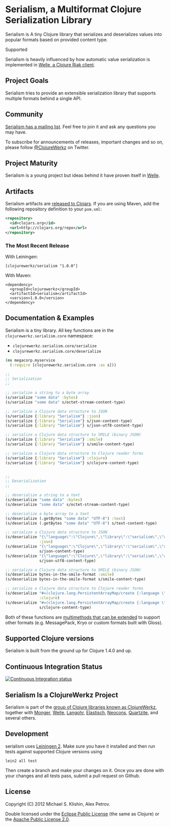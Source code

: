 # Serialism, a Multiformat Clojure Serialization Library

Serialism is A tiny Clojure library that serializes and deserializes values
into popular formats based on provided content type.

Supported

Serialism is heavily influenced by how automatic value serialization is implemented
in [Welle, a Clojure Riak client](http://clojureriak.info).


## Project Goals

Serialism tries to provide an extensible serialization library that supports
multiple formats behind a single API.


## Community

[Serialism has a mailing list](https://groups.google.com/forum/#!forum/clojure-serialism). Feel free to join it and ask any questions you may have.

To subscribe for announcements of releases, important changes and so on, please follow [@ClojureWerkz](https://twitter.com/#!/clojurewerkz) on Twitter.


## Project Maturity

Serialism is a young project but ideas behind it have proven itself in [Welle](http://clojureriak.info).



## Artifacts

Serialism artifacts are [released to Clojars](https://clojars.org/clojurewerkz/serialism). If you are using Maven, add the following repository
definition to your `pom.xml`:

``` xml
<repository>
  <id>clojars.org</id>
  <url>http://clojars.org/repo</url>
</repository>
```

### The Most Recent Release

With Leiningen:

    [clojurewerkz/serialism "1.0.0"]


With Maven:

    <dependency>
      <groupId>clojurewerkz</groupId>
      <artifactId>serialism</artifactId>
      <version>1.0.0</version>
    </dependency>



## Documentation & Examples

Serialism is a tiny library. All key functions are in the `clojurewerkz.serialism.core` namespace:

 * `clojurewerkz.serialism.core/serialize`
 * `clojurewerkz.serialism.core/deserialize`

``` clojure
(ns megacorp.myservice
  (:require [clojurewerkz.serialism.core :as s]))

;;
;; Serialization
;;

;; serialize a string to a byte array
(s/serialize "some data" :bytes)
(s/serialize "some data" s/octet-stream-content-type)

;; serialize a Clojure data structure to JSON
(s/serialize {:library "Serialism"} :json)
(s/serialize {:library "Serialism"} s/json-content-type)
(s/serialize {:library "Serialism"} s/json-utf8-content-type)

;; serialize a Clojure data structure to SMILE (binary JSON)
(s/serialize {:library "Serialism"} :smile)
(s/serialize {:library "Serialism"} s/smile-content-type)

;; serialize a Clojure data structure to Clojure reader forms
(s/serialize {:library "Serialism"} :clojure)
(s/serialize {:library "Serialism"} s/clojure-content-type)


;;
;; Deserialization
;;

;; deserialize a string to a text
(s/deserialize "some data" :bytes)
(s/deserialize "some data" s/octet-stream-content-type)

;; deserialize a byte array to a text
(s/deserialize (.getBytes "some data" "UTF-8") :text)
(s/deserialize (.getBytes "some data" "UTF-8") s/text-content-type)

;; serialize a Clojure data structure to JSON
(s/deserialize "{\"language\":\"Clojure\",\"library\":\"serialism\",\"authors\":[\"Michael\"]}"
               :json)
(s/deserialize "{\"language\":\"Clojure\",\"library\":\"serialism\",\"authors\":[\"Michael\"]}"
               s/json-content-type)
(s/deserialize "{\"language\":\"Clojure\",\"library\":\"serialism\",\"authors\":[\"Michael\"]}"
               s/json-utf8-content-type)

;; serialize a Clojure data structure to SMILE (binary JSON)
(s/deserialize bytes-in-the-smile-format :smile)
(s/deserialize bytes-in-the-smile-format s/smile-content-type)

;; serialize a Clojure data structure to Clojure reader forms
(s/deserialize "#=(clojure.lang.PersistentArrayMap/create {:language \"Clojure\", :library \"serialism\", :authors [\"Michael\"]})"
               :clojure)
(s/deserialize "#=(clojure.lang.PersistentArrayMap/create {:language \"Clojure\", :library \"serialism\", :authors [\"Michael\"]})"
               s/clojure-content-type)
```

Both of these functions are [multimethods that can be extended](http://clojure-doc.org/articles/language/polymorphism.html) to support other
formats (e.g. MessagePack, Kryo or custom formats built with Gloss).


## Supported Clojure versions

Serialism is built from the ground up for Clojure 1.4.0 and up.


## Continuous Integration Status

[![Continuous Integration status](https://secure.travis-ci.org/clojurewerkz/serialism.png)](http://travis-ci.org/clojurewerkz/serialism)



## Serialism Is a ClojureWerkz Project

Serialism is part of the [group of Clojure libraries known as ClojureWerkz](http://clojurewerkz.org), together with
[Monger](http://clojuremongodb.info), [Welle](http://clojureriak.info), [Langohr](https://github.com/michaelklishin/langohr), [Elastisch](https://github.com/clojurewerkz/elastisch), [Neocons](http://clojureneo4j.info), [Quartzite](https://github.com/michaelklishin/quartzite), and several others.


## Development

serialism uses [Leiningen 2](https://github.com/technomancy/leiningen/blob/master/doc/TUTORIAL.md). Make sure you have it installed and then run tests against
supported Clojure versions using

    lein2 all test

Then create a branch and make your changes on it. Once you are done with your changes and all tests pass, submit a pull request
on Github.



## License

Copyright (C) 2012 Michael S. Klishin, Alex Petrov.

Double licensed under the [Eclipse Public License](http://www.eclipse.org/legal/epl-v10.html) (the same as Clojure) or the [Apache Public License 2.0](http://www.apache.org/licenses/LICENSE-2.0.html).
